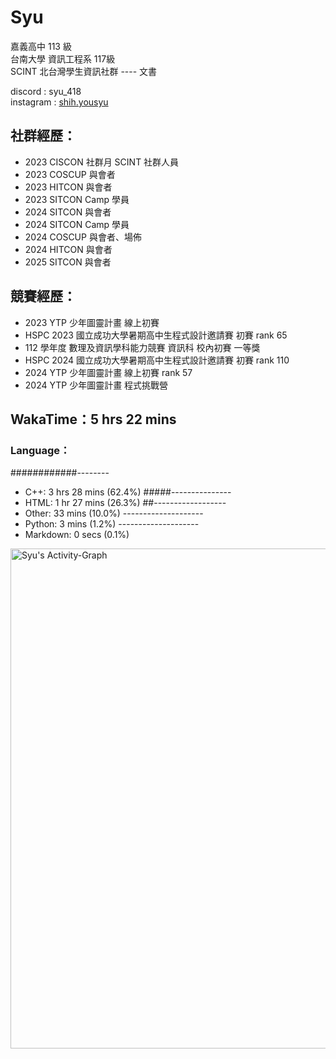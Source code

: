 # Syu  
嘉義高中 113 級  
台南大學 資訊工程系 117級  
SCINT 北台灣學生資訊社群 ---- 文書  
  
discord : syu_418  
instagram : [shih.yousyu](https://www.instagram.com/shih.yousyu/)  
  
## 社群經歷：
* 2023 CISCON 社群月 SCINT 社群人員
* 2023 COSCUP 與會者
* 2023 HITCON 與會者
* 2023 SITCON Camp 學員
* 2024 SITCON 與會者
* 2024 SITCON Camp 學員
* 2024 COSCUP 與會者、場佈
* 2024 HITCON 與會者
* 2025 SITCON 與會者
## 競賽經歷：
* 2023 YTP 少年圖靈計畫 線上初賽
* HSPC 2023 國立成功大學暑期高中生程式設計邀請賽 初賽 rank 65
* 112 學年度 數理及資訊學科能力競賽 資訊科 校內初賽 一等獎
* HSPC 2024 國立成功大學暑期高中生程式設計邀請賽 初賽 rank 110
* 2024 YTP 少年圖靈計畫 線上初賽 rank 57
* 2024 YTP 少年圖靈計畫 程式挑戰營
  
<!--START_SECTION:waka-->
## WakaTime：5 hrs 22 mins
### Language：
############\-\-\-\-\-\-\-\-&emsp;
- C++: 3 hrs 28 mins (62.4%)
#####\-\-\-\-\-\-\-\-\-\-\-\-\-\-\-&emsp;
- HTML: 1 hr 27 mins (26.3%)
##\-\-\-\-\-\-\-\-\-\-\-\-\-\-\-\-\-\-&emsp;
- Other: 33 mins (10.0%)
\-\-\-\-\-\-\-\-\-\-\-\-\-\-\-\-\-\-\-\-&emsp;
- Python: 3 mins (1.2%)
\-\-\-\-\-\-\-\-\-\-\-\-\-\-\-\-\-\-\-\-&emsp;
- Markdown: 0 secs (0.1%)
<!--END_SECTION:waka-->
  
<img width=800 src="https://github-readme-activity-graph.vercel.app/graph?username=shihyousyu&hide_border=true&theme=github-compact&area=true&area_color=A6FFA6&custom_title=Syu's%20Activity%Graph" alt="Syu's Activity-Graph">
